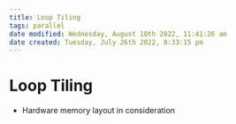 ```yaml
---
title: Loop Tiling
tags: parallel
date modified: Wednesday, August 10th 2022, 11:41:26 am
date created: Tuesday, July 26th 2022, 8:33:15 pm
---
```


# Loop Tiling
- Hardware memory layout in consideration

